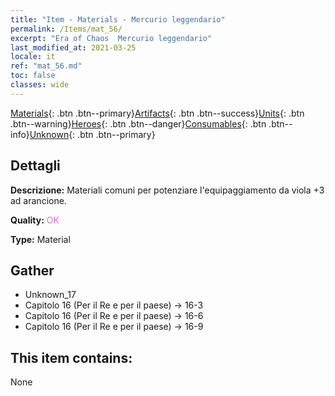 ```yaml
---
title: "Item - Materials - Mercurio leggendario"
permalink: /Items/mat_56/
excerpt: "Era of Chaos  Mercurio leggendario"
last_modified_at: 2021-03-25
locale: it
ref: "mat_56.md"
toc: false
classes: wide
---
```

 [Materials](/it/Items/){: .btn .btn--primary}[Artifacts](/it/Items/Artifacts/){: .btn .btn--success}[Units](/it/Items/Units/){: .btn .btn--warning}[Heroes](/it/Items/Heroes/){: .btn .btn--danger}[Consumables](/it/Items/Consumables/){: .btn .btn--info}[Unknown](/it/Items/Unknown/){: .btn .btn--primary}

## Dettagli
 **Descrizione:** Materiali comuni per potenziare l'equipaggiamento da viola +3 ad arancione.

 **Quality:** <span style="color: #DA70D6">OK</span>

 **Type:** Material

## Gather

*    Unknown_17 
*    Capitolo 16 (Per il Re e per il paese) -> 16-3 
*    Capitolo 16 (Per il Re e per il paese) -> 16-6 
*    Capitolo 16 (Per il Re e per il paese) -> 16-9 

## This item contains:

  None

